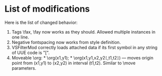 # List of modifications #

Here is the list of changed behavior:
  1. Tags \fax, \fay now works as they should. Allowed multiple instances in one line.
  1. Negative fontspacing now works from style definition.
  1. VSFilterMod correctly loads attached data if its first symbol in any string of UUE code is "[".
  1. Moveable \org:
    * \org(x1,y1);
    * \org(x1,y1,x2,y2`[`,t1,t2`]`) —  moves origin point from (x1,y1) to (x2,y2) in interval (t1,t2). Similar to \move parameters.